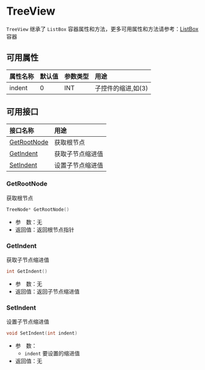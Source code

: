 # TreeView

`TreeView` 继承了 `ListBox` 容器属性和方法，更多可用属性和方法请参考：[ListBox](ListBox.md) 容器

## 可用属性

| 属性名称 | 默认值 | 参数类型 | 用途 |
| :--- | :--- | :--- | :--- |
| indent | 0 | INT | 子控件的缩进,如(3) |

## 可用接口

| 接口名称 | 用途 |
| :--- | :--- |
| [GetRootNode](#GetRootNode) | 获取根节点 |
| [GetIndent](#GetIndent) | 获取子节点缩进值 |
| [SetIndent](#SetIndent) | 设置子节点缩进值 |


### GetRootNode

获取根节点

```cpp
TreeNode* GetRootNode()
```

 - 参&emsp;数：无  
 - 返回值：返回根节点指针

### GetIndent

获取子节点缩进值

```cpp
int GetIndent()
```

 - 参&emsp;数：无  
 - 返回值：返回子节点缩进值

### SetIndent

设置子节点缩进值

```cpp
void SetIndent(int indent)
```

 - 参&emsp;数：  
    - `indent` 要设置的缩进值
 - 返回值：无
